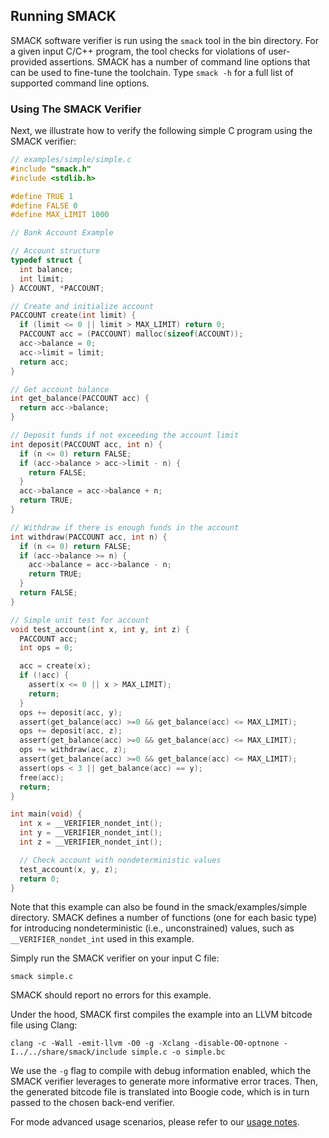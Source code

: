 ## Running SMACK


SMACK software verifier is run using the `smack` tool in the bin directory.
For a given input C/C++ program, the tool checks for violations of user-provided
assertions. SMACK has a number of command line options that can be used
to fine-tune the toolchain. Type `smack -h` for a full list of supported command
line options.


### Using The SMACK Verifier

Next, we illustrate how to verify the following simple C program using the SMACK
verifier:
```C
// examples/simple/simple.c
#include "smack.h"
#include <stdlib.h>

#define TRUE 1
#define FALSE 0
#define MAX_LIMIT 1000

// Bank Account Example

// Account structure
typedef struct {
  int balance;
  int limit;
} ACCOUNT, *PACCOUNT;

// Create and initialize account
PACCOUNT create(int limit) {
  if (limit <= 0 || limit > MAX_LIMIT) return 0;
  PACCOUNT acc = (PACCOUNT) malloc(sizeof(ACCOUNT));
  acc->balance = 0;
  acc->limit = limit;
  return acc;
}

// Get account balance
int get_balance(PACCOUNT acc) {
  return acc->balance;
}

// Deposit funds if not exceeding the account limit
int deposit(PACCOUNT acc, int n) {
  if (n <= 0) return FALSE;
  if (acc->balance > acc->limit - n) {
    return FALSE;
  }
  acc->balance = acc->balance + n;
  return TRUE;
}

// Withdraw if there is enough funds in the account
int withdraw(PACCOUNT acc, int n) {
  if (n <= 0) return FALSE;
  if (acc->balance >= n) {
    acc->balance = acc->balance - n;
    return TRUE;
  }
  return FALSE;
}

// Simple unit test for account
void test_account(int x, int y, int z) {
  PACCOUNT acc;
  int ops = 0;

  acc = create(x);
  if (!acc) {
    assert(x <= 0 || x > MAX_LIMIT);
    return;
  }
  ops += deposit(acc, y);
  assert(get_balance(acc) >=0 && get_balance(acc) <= MAX_LIMIT);
  ops += deposit(acc, z);
  assert(get_balance(acc) >=0 && get_balance(acc) <= MAX_LIMIT);
  ops += withdraw(acc, z);
  assert(get_balance(acc) >=0 && get_balance(acc) <= MAX_LIMIT);
  assert(ops < 3 || get_balance(acc) == y);
  free(acc);
  return;
}

int main(void) {
  int x = __VERIFIER_nondet_int();
  int y = __VERIFIER_nondet_int();
  int z = __VERIFIER_nondet_int();

  // Check account with nondeterministic values
  test_account(x, y, z);
  return 0;
}
```
Note that this example can also be found in the smack/examples/simple
directory. SMACK defines a number of functions (one for each basic type)
for introducing nondeterministic (i.e., unconstrained) values, such as
`__VERIFIER_nondet_int` used in this example.

Simply run the SMACK verifier on your input C file:
```Shell
smack simple.c
```
SMACK should report no errors for this example.

Under the hood, SMACK first compiles the example into an LLVM bitcode file using Clang:
```Shell
clang -c -Wall -emit-llvm -O0 -g -Xclang -disable-O0-optnone -I../../share/smack/include simple.c -o simple.bc
```
We use the `-g` flag to compile with debug information enabled, which the SMACK
verifier leverages to generate more informative error traces. Then, the generated bitcode
file is translated into Boogie code, which is in turn passed to the chosen back-end
verifier.

For mode advanced usage scenarios, please refer to our [usage notes](usage-notes.md).

